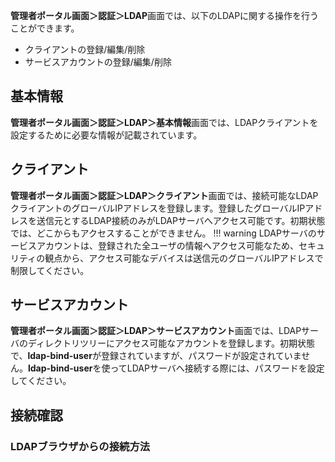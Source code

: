 **管理者ポータル画面＞認証＞LDAP**画面では、以下のLDAPに関する操作を行うことができます。

* クライアントの登録/編集/削除
* サービスアカウントの登録/編集/削除

## 基本情報
**管理者ポータル画面＞認証＞LDAP＞基本情報**画面では、LDAPクライアントを設定するために必要な情報が記載されています。

## クライアント
**管理者ポータル画面＞認証＞LDAP＞クライアント**画面では、接続可能なLDAPクライアントのグローバルIPアドレスを登録します。登録したグローバルIPアドレスを送信元とするLDAP接続のみがLDAPサーバへアクセス可能です。初期状態では、どこからもアクセスすることができません。
!!! warning
    LDAPサーバのサービスアカウントは、登録された全ユーザの情報へアクセス可能なため、セキュリティの観点から、アクセス可能なデバイスは送信元のグローバルIPアドレスで制限してください。

## サービスアカウント
**管理者ポータル画面＞認証＞LDAP＞サービスアカウント**画面では、LDAPサーバのディレクトリツリーにアクセス可能なアカウントを登録します。初期状態で、**ldap-bind-user**が登録されていますが、パスワードが設定されていません。**ldap-bind-user**を使ってLDAPサーバへ接続する際には、パスワードを設定してください。

## 接続確認

### LDAPブラウザからの接続方法